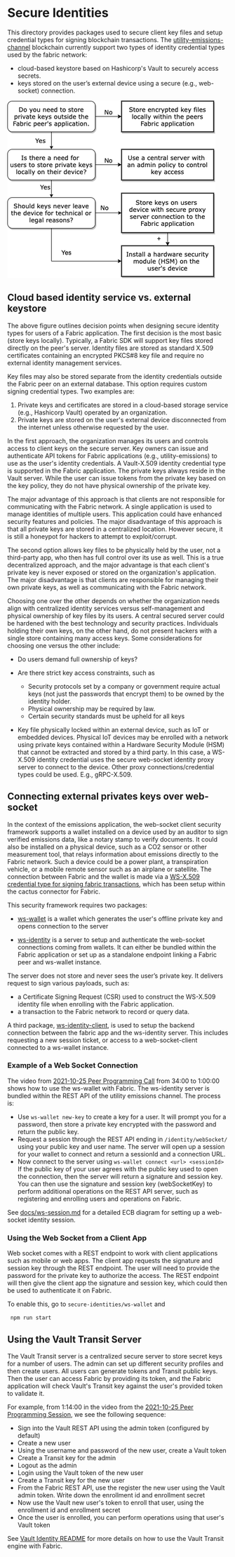 # Secure Identities
This directory provides packages used to secure client key files and setup credential types for signing blockchain transactions. The [utility-emissions-channel](../utility-emissions-channel) blockchain currently support two types of identity credential types used by the fabric network:
* cloud-based keystore based on Hashicorp's Vault to securely access secrets.
* keys stored on the user’s external device using a secure (e.g., web-socket) connection.


![Fabric keystore decision tree](decision-tree.png "Where to store fabric private keys?")

## Cloud based identity service vs. external keystore

The above figure outlines decision points when designing secure identity types for users of a Fabric application. The first decision is the most basic (store keys locally). Typically, a Fabric SDK will support key files stored directly on the peer's server. Identity files are stored as standard X.509 certificates containing an encrypted PKCS#8 key file and require no external identity management services.

Key files may also be stored separate from the identity credentials outside the Fabric peer on an external database. This option requires custom signing credential types. Two examples are:
1. Private keys and certificates are stored in a cloud-based storage service (e.g., Hashicorp Vault) operated by an organization.
2. Private keys are stored on the user's external device disconnected from the internet unless otherwise requested by the user.

In the first approach, the organization manages its users and controls access to client keys on the secure server. Key owners can issue and authenticate API tokens for Fabric applications (e.g., utility-emissions) to use as the user's identity credentials.  A Vault-X.509 identity credential type is supported in the Fabric application.  The private keys always reside in the Vault server.  While the user can issue tokens from the private key based on the key policy, they do not have physical ownership of the private key.

The major advantage of this approach is that clients are not responsible for communicating with the Fabric network. A single application is used to manage identities of multiple users.  This application could have enhanced security features and policies.  The major disadvantage of this approach is that all private keys are stored in a centralized location.  However secure, it is still a honeypot for hackers to attempt to exploit/corrupt.

The second option allows key files to be physically held by the user, not a third-party app, who then has full control over its use as well.  This is a true decentralized approach, and the major advantage is that each client's private key is never exposed or stored on the organization's application.  The major disadvantage is that clients are responsible for managing their own private keys, as well as communicating with the Fabric network.  

Choosing one over the other depends on whether the organization needs align with centralized identity services versus self-management and physical ownership of key files by its users.  A central secured server could be hardened with the best technology and security practices.  Individuals holding their own keys, on the other hand, do not present hackers with a single store containing many access keys. Some considerations for choosing one versus the other include:

- Do users demand full ownership of keys?

- Are there strict key access constraints, such as

    * Security protocols set by a company or government require actual keys (not just the passwords that encrypt them) to be owned by the identity holder.
    * Physical ownership may be required by law.
    * Certain security standards must be upheld for all keys

- Key file physically locked within an external device, such as IoT or embedded devices.  Physical IoT devices may be enrolled with a network using private keys contained within a Hardware Security Module (HSM) that cannot be extracted and stored by a third party.  In this case, a WS-X.509 identity credential uses the secure web-socket identity proxy server to connect to the device.  Other proxy connections/credential types could be used. E.g., gRPC-X.509.

## Connecting external privates keys over web-socket

In the context of the emissions application, the web-socket client security framework supports a wallet installed on a device used by an auditor to sign verified emissions data, like a notary stamp to verify documents.  It could also be installed on a physical device, such as a CO2 sensor or other measurement tool, that relays information about emissions directly to the Fabric network.  Such a device could be a power plant, a transpiration vehicle, or a mobile remote sensor such as an airplane or satellite.  The connection between Fabric and the wallet is made via a [WS-X.509 credential type for signing fabric transactions](https://github.com/hyperledger/cactus/pull/1333), which has been setup within the cactus connector for Fabric. 

This security framework requires two packages:

* [ws-wallet](./ws-wallet/README.md) is a wallet which generates the user's offline private key and opens connection to the server

* [ws-identity](./ws-identity/README.MD) is a server to setup and authenticate the web-socket connections coming from wallets.  It can either be bundled within the Fabric application or set up as a standalone endpoint linking a Fabric peer and ws-wallet instance.

The server does not store and never sees the user’s private key. It delivers request to sign various payloads, such as:

- a Certificate Signing Request (CSR) used to construct the WS-X.509 identity file when enrolling with the Fabric application. 
- a transaction to the Fabric network to record or query data.

A third package, [ws-identity-client](./ws-identity-client/README.md), is used to setup the backend connection between the fabric app and the ws-identity server. This includes requesting a new session ticket, or access to a web-socket-client connected to a ws-wallet instance.

### Example of a Web Socket Connection

The video from [2021-10-25 Peer Programming Call](https://wiki.hyperledger.org/display/CASIG/2021-10-25+Peer+Programming+Call) from 34:00 to 1:00:00 shows how to use the ws-wallet with Fabric.  The ws-identity server is bundled within the REST API of the utility emissions channel.  The process is:

- Use `ws-wallet new-key` to create a key for a user.  It will prompt you for a password, then store a private key encrypted with the password and return the public key.
- Request a session through the REST API ending in `/identity/webSocket/` using your public key and user name.  The server will open up a session for your wallet to connect and return a sessionId and a connection URL.
- Now connect to the server using `ws-wallet connect <url> <sessionId>`  If the public key of your user agrees with the public key used to open the connection, then the server will return a signature and session key.  You can then use the signature and session key (webSocketKey) to perform additional operations on the REST API server, such as registering and enrolling users and operations on Fabric.

See [docs/ws-session.md](./docs/ws-session.md) for a detailed ECB diagram for setting up a web-socket identity session.

### Using the Web Socket from a Client App

Web socket comes with a REST endpoint to work with client applications such as mobile or web apps.  The client app requests the signature and session key through the REST endpoint.  The user will need to provide the password for the private key to authorize the access.  The REST endpoint will then give the client app the signature and session key, which could then be used to authenticate it on Fabric.

To enable this, go to `secure-identities/ws-wallet` and
```
 npm run start
```

## Using the Vault Transit Server

The Vault Transit server is a centralized secure server to store secret keys for a number of users.  The admin can set up different security profiles and then create users.  All users can generate tokens and Transit public keys.  Then the user can access Fabric by providing its token, and the Fabric application will check Vault's Transit key against the user's provided token to validate it.

For example, from 1:14:00 in the video from the [2021-10-25 Peer Programming Session](https://wiki.hyperledger.org/display/CASIG/2021-10-25+Peer+Programming+Call), we see the following sequence:

- Sign into the Vault REST API using the admin token (configured by default)
- Create a new user
- Using the username and password of the new user, create a Vault token
- Create a Transit key for the admin
- Logout as the admin
- Login using the Vault token of the new user
- Create a Transit key for the new user
- From the Fabric REST API, use the register the new user using the Vault admin token.  Write down the enrollment id and enrollment secret
- Now use the Vault new user's token to enroll that user, using the enrollment id and enrollment secret
- Once the user is enrolled, you can perform operations using that user's Vault token

See [Vault Identity README](vault-identity/README.md) for more details on how to use the Vault Transit engine with Fabric.
